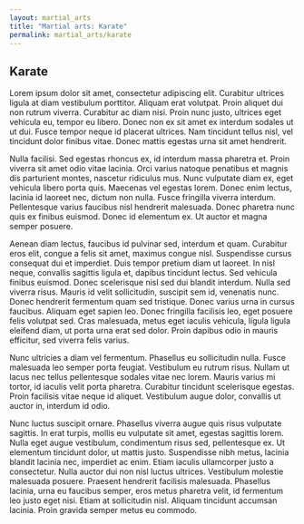 ```yaml
---
layout: martial_arts
title: "Martial arts: Karate"
permalink: martial_arts/karate
---
```

## Karate

Lorem ipsum dolor sit amet, consectetur adipiscing elit. Curabitur ultrices ligula at diam vestibulum porttitor. Aliquam erat volutpat. Proin aliquet dui non rutrum viverra. Curabitur ac diam nisi. Proin nunc justo, ultrices eget vehicula eu, tempor eu libero. Donec non ex sit amet ex interdum sodales ut ut dui. Fusce tempor neque id placerat ultrices. Nam tincidunt tellus nisl, vel tincidunt dolor finibus vitae. Donec mattis egestas urna sit amet hendrerit.

Nulla facilisi. Sed egestas rhoncus ex, id interdum massa pharetra et. Proin viverra sit amet odio vitae lacinia. Orci varius natoque penatibus et magnis dis parturient montes, nascetur ridiculus mus. Nunc vulputate diam ex, eget vehicula libero porta quis. Maecenas vel egestas lorem. Donec enim lectus, lacinia id laoreet nec, dictum non nulla. Fusce fringilla viverra interdum. Pellentesque varius faucibus nisl hendrerit malesuada. Donec pharetra nunc quis ex finibus euismod. Donec id elementum ex. Ut auctor et magna semper posuere.

Aenean diam lectus, faucibus id pulvinar sed, interdum et quam. Curabitur eros elit, congue a felis sit amet, maximus congue nisl. Suspendisse cursus consequat dui et imperdiet. Duis tempor pretium diam ut laoreet. In nisl neque, convallis sagittis ligula et, dapibus tincidunt lectus. Sed vehicula finibus euismod. Donec scelerisque nisl sed dui blandit interdum. Nulla sed viverra risus. Mauris id velit sollicitudin, suscipit sem id, venenatis nunc. Donec hendrerit fermentum quam sed tristique. Donec varius urna in cursus faucibus. Aliquam eget sapien leo. Donec fringilla facilisis leo, eget posuere felis volutpat sed. Cras malesuada, metus eget iaculis vehicula, ligula ligula eleifend diam, ut porta urna erat sed dolor. Proin dapibus odio in mauris efficitur, sed viverra felis varius.

Nunc ultricies a diam vel fermentum. Phasellus eu sollicitudin nulla. Fusce malesuada leo semper porta feugiat. Vestibulum eu rutrum risus. Nullam ut lacus nec tellus pellentesque sodales vitae nec lorem. Mauris varius mi tortor, id iaculis velit porta pharetra. Curabitur tincidunt scelerisque egestas. Proin facilisis vitae neque id aliquet. Vestibulum augue dolor, convallis ut auctor in, interdum id odio.

Nunc luctus suscipit ornare. Phasellus viverra augue quis risus vulputate sagittis. In erat turpis, mollis eu vulputate sit amet, egestas sagittis lorem. Nulla eget augue vestibulum, condimentum risus sed, pellentesque ex. Ut elementum tincidunt dolor, ut mattis justo. Suspendisse nibh metus, lacinia blandit lacinia nec, imperdiet ac enim. Etiam iaculis ullamcorper justo a consectetur. Nulla auctor dui non nisl luctus ultrices. Vestibulum molestie malesuada posuere. Praesent hendrerit facilisis malesuada. Phasellus lacinia, urna eu faucibus semper, eros metus pharetra velit, id fermentum leo justo eget nisi. Etiam at sollicitudin nisl. Aliquam tincidunt accumsan lacinia. Proin gravida semper metus eu commodo. 
